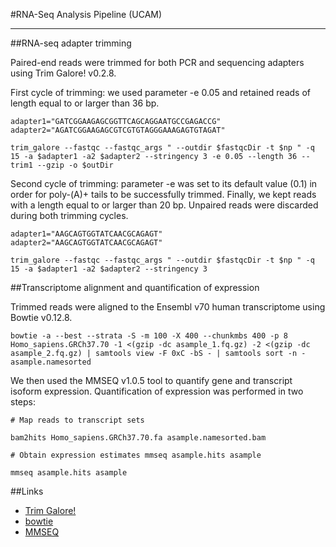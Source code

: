 #RNA-Seq Analysis Pipeline (UCAM)
***

##RNA-seq adapter trimming

Paired-end reads were trimmed for both PCR and sequencing adapters using Trim Galore! v0.2.8.

First cycle of trimming: we used parameter -e 0.05 and retained reads of length equal to or larger than 36 bp.

    adapter1="GATCGGAAGAGCGGTTCAGCAGGAATGCCGAGACCG"
    adapter2="AGATCGGAAGAGCGTCGTGTAGGGAAAGAGTGTAGAT"

    trim_galore --fastqc --fastqc_args " --outdir $fastqcDir -t $np " -q 15 -a $adapter1 -a2 $adapter2 --stringency 3 -e 0.05 --length 36 --trim1 --gzip -o $outDir

Second cycle of trimming: parameter -e was set to its default value (0.1) in order for poly-(A)+ tails to be successfully trimmed. Finally, we kept reads with a length equal to or larger than 20 bp. Unpaired reads were discarded during both trimming cycles.

    adapter1="AAGCAGTGGTATCAACGCAGAGT"
    adapter2="AAGCAGTGGTATCAACGCAGAGT"
    
    trim_galore --fastqc --fastqc_args " --outdir $fastqcDir -t $np " -q 15 -a $adapter1 -a2 $adapter2 --stringency 3

##Transcriptome alignment and quantification of expression

Trimmed reads were aligned to the Ensembl v70 human transcriptome using Bowtie v0.12.8.

    bowtie -a --best --strata -S -m 100 -X 400 --chunkmbs 400 -p 8 Homo_sapiens.GRCh37.70 -1 <(gzip -dc asample_1.fq.gz) -2 <(gzip -dc asample_2.fq.gz) | samtools view -F 0xC -bS - | samtools sort -n -asample.namesorted


We then used the MMSEQ v1.0.5 tool to quantify gene and transcript isoform expression. Quantification of expression was performed in two steps:
    
    # Map reads to transcript sets

    bam2hits Homo_sapiens.GRCh37.70.fa asample.namesorted.bam
    
    # Obtain expression estimates mmseq asample.hits asample

    mmseq asample.hits asample
    
##Links

 * [Trim Galore!](http://www.bioinformatics.babraham.ac.uk/projects/trim_galore/)
 * [bowtie](http://bowtie-bio.sourceforge.net/index.shtml) 
 * [MMSEQ](https://github.com/eturro/mmseq)
 